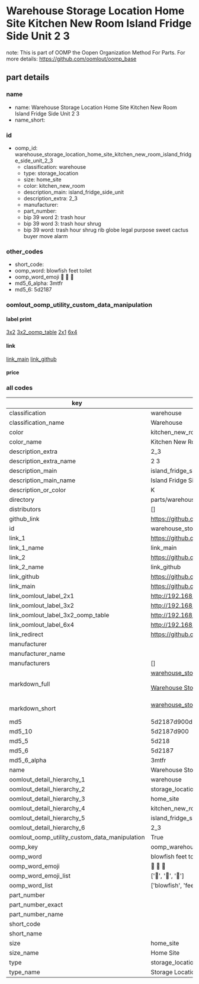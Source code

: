 # Warehouse Storage Location Home Site Kitchen New Room Island Fridge Side Unit 2 3  

note: This is part of OOMP the Oopen Organization Method For Parts. For more details: https://github.com/oomlout/oomp_base

##  part details
  







### name
* name: Warehouse Storage Location Home Site Kitchen New Room Island Fridge Side Unit 2 3
* name_short: 
### id
* oomp_id: warehouse_storage_location_home_site_kitchen_new_room_island_fridge_side_unit_2_3
  * classification: warehouse
  * type: storage_location
  * size: home_site
  * color: kitchen_new_room
  * description_main: island_fridge_side_unit
  * description_extra: 2_3
  * manufacturer: 
  * part_number: 
  * bip 39 word 2: trash hour
  * bip 39 word 3: trash hour shrug
  * bip 39 word: trash hour shrug rib globe legal purpose sweet cactus buyer move alarm

### other_codes
* short_code: 
* oomp_word: blowfish feet toilet
* oomp_word_emoji :blowfish: :feet: :toilet:
* md5_6_alpha: 3mtfr
* md5_6: 5d2187






### oomlout_oomp_utility_custom_data_manipulation
#### label print
[3x2](http://192.168.1.245:1112/?label=oomp%203mtfr)
[3x2_oomp_table](http://192.168.1.108:1112/?label=oomp%203mtfr)
[2x1](http://192.168.1.242:1112/?label=oomp%203mtfr)
[6x4](http://192.168.1.55:1112/?label=oomp%203mtfr)    

#### link

[link_main](https://github.com/oomlout/oomlout_oomp_version_1_messy/tree/main/parts/warehouse_storage_location_home_site_kitchen_new_room_island_fridge_side_unit_2_3) [link_github](https://github.com/oomlout/oomlout_oomp_version_1_messy/tree/main/parts/warehouse_storage_location_home_site_kitchen_new_room_island_fridge_side_unit_2_3)                             

#### price







### all codes 
| key | value |  
| --- | --- |  
| classification | warehouse |  
| classification_name | Warehouse |  
| color | kitchen_new_room |  
| color_name | Kitchen New Room |  
| description_extra | 2_3 |  
| description_extra_name | 2 3 |  
| description_main | island_fridge_side_unit |  
| description_main_name | Island Fridge Side Unit |  
| description_or_color | K  |  
| directory | parts/warehouse_storage_location_home_site_kitchen_new_room_island_fridge_side_unit_2_3 |  
| distributors | [] |  
| github_link | https://github.com/oomlout/oomlout_oomp_part_src/tree/main/parts/warehouse_storage_location_home_site_kitchen_new_room_island_fridge_side_unit_2_3 |  
| id | warehouse_storage_location_home_site_kitchen_new_room_island_fridge_side_unit_2_3 |  
| link_1 | https://github.com/oomlout/oomlout_oomp_version_1_messy/tree/main/parts/warehouse_storage_location_home_site_kitchen_new_room_island_fridge_side_unit_2_3 |  
| link_1_name | link_main |  
| link_2 | https://github.com/oomlout/oomlout_oomp_version_1_messy/tree/main/parts/warehouse_storage_location_home_site_kitchen_new_room_island_fridge_side_unit_2_3 |  
| link_2_name | link_github |  
| link_github | https://github.com/oomlout/oomlout_oomp_version_1_messy/tree/main/parts/warehouse_storage_location_home_site_kitchen_new_room_island_fridge_side_unit_2_3 |  
| link_main | https://github.com/oomlout/oomlout_oomp_version_1_messy/tree/main/parts/warehouse_storage_location_home_site_kitchen_new_room_island_fridge_side_unit_2_3 |  
| link_oomlout_label_2x1 | http://192.168.1.242:1112/?label=oomp%203mtfr |  
| link_oomlout_label_3x2 | http://192.168.1.245:1112/?label=oomp%203mtfr |  
| link_oomlout_label_3x2_oomp_table | http://192.168.1.108:1112/?label=oomp%203mtfr |  
| link_oomlout_label_6x4 | http://192.168.1.55:1112/?label=oomp%203mtfr |  
| link_redirect | https://github.com/oomlout/oomlout_oomp_version_1_messy/tree/main/parts/warehouse_storage_location_home_site_kitchen_new_room_island_fridge_side_unit_2_3 |  
| manufacturer |  |  
| manufacturer_name |  |  
| manufacturers | [] |  
| markdown_full | [warehouse_storage_location_home_site_kitchen_new_room_island_fridge_side_unit_2_3](none)<br>[](none)<br>[Warehouse Storage Location Home Site Kitchen New Room Island Fridge Side Unit 2 3](none)<br><br> |  
| markdown_short | [warehouse_storage_location_home_site_kitchen_new_room_island_fridge_side_unit_2_3](none)<br><br> |  
| md5 | 5d2187d900dbb5cdfdb1ab8f8e9b973b |  
| md5_10 | 5d2187d900 |  
| md5_5 | 5d218 |  
| md5_6 | 5d2187 |  
| md5_6_alpha | 3mtfr |  
| name | Warehouse Storage Location Home Site Kitchen New Room Island Fridge Side Unit 2 3 |  
| oomlout_detail_hierarchy_1 | warehouse |  
| oomlout_detail_hierarchy_2 | storage_location |  
| oomlout_detail_hierarchy_3 | home_site |  
| oomlout_detail_hierarchy_4 | kitchen_new_room |  
| oomlout_detail_hierarchy_5 | island_fridge_side_unit |  
| oomlout_detail_hierarchy_6 | 2_3 |  
| oomlout_oomp_utility_custom_data_manipulation | True |  
| oomp_key | oomp_warehouse_storage_location_home_site_kitchen_new_room_island_fridge_side_unit_2_3 |  
| oomp_word | blowfish feet toilet |  
| oomp_word_emoji | :blowfish: :feet: :toilet: |  
| oomp_word_emoji_list | [':blowfish:', ':feet:', ':toilet:'] |  
| oomp_word_list | ['blowfish', 'feet', 'toilet'] |  
| part_number |  |  
| part_number_exact |  |  
| part_number_name |  |  
| short_code |  |  
| short_name |  |  
| size | home_site |  
| size_name | Home Site |  
| type | storage_location |  
| type_name | Storage Location |  
